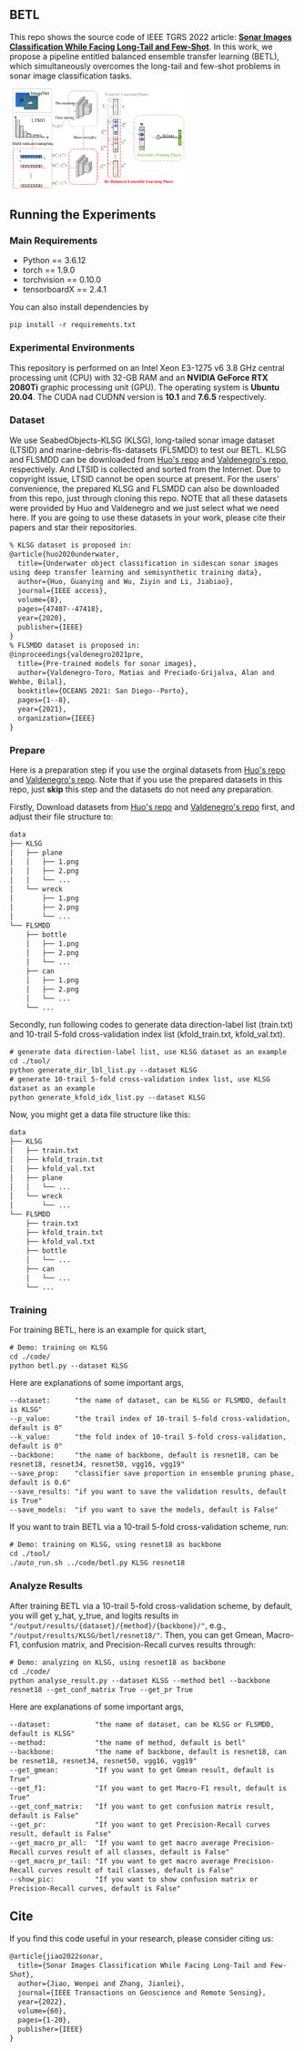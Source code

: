 ## BETL

This repo shows the source code of IEEE TGRS 2022 article: [**Sonar Images Classification While Facing Long-Tail and Few-Shot**](https://ieeexplore.ieee.org/document/9910166). In this work, we propose a pipeline entitled balanced ensemble transfer learning (BETL), which simultaneously overcomes the long-tail and few-shot problems in sonar image classification tasks. 

<img src=".\img\overview.png" alt="overview" style="zoom:30%;" />

## Running the Experiments

### Main Requirements

* Python == 3.6.12
* torch == 1.9.0
* torchvision == 0.10.0
* tensorboardX == 2.4.1

You can also install dependencies by

```shell
pip install -r requirements.txt
```

### Experimental Environments

This repository is performed on an Intel Xeon E3-1275 v6 3.8 GHz central processing unit (CPU) with 32-GB RAM and an **NVIDIA GeForce RTX 2080Ti** graphic processing unit (GPU). The operating system is **Ubuntu 20.04**. The CUDA nad CUDNN version is **10.1** and **7.6.5** respectively.

### Dataset

We use SeabedObjects-KLSG (KLSG), long-tailed sonar image dataset (LTSID) and marine-debris-fls-datasets (FLSMDD) to test our BETL. KLSG and FLSMDD can be downloaded from [Huo's repo](https://github.com/huoguanying/SeabedObjects-Ship-and-Airplane-dataset) and [Valdenegro's repo](https://github.com/mvaldenegro/marine-debris-fls-datasets/releases/tag/watertank-v1.0), respectively. And LTSID is collected and sorted from the Internet. Due to copyright issue, LTSID cannot be open source at present. For the users' convenience, the prepared KLSG and FLSMDD can also be downloaded from this repo, just through cloning this repo. NOTE that all these datasets were provided by Huo and Valdenegro and we just select what we need here. If you are going to use these datasets in your work, please cite their papers and star their repositories.

```
% KLSG dataset is proposed in:
@article{huo2020underwater,
  title={Underwater object classification in sidescan sonar images using deep transfer learning and semisynthetic training data},
  author={Huo, Guanying and Wu, Ziyin and Li, Jiabiao},
  journal={IEEE access},
  volume={8},
  pages={47407--47418},
  year={2020},
  publisher={IEEE}
}
% FLSMDD dataset is proposed in:
@inproceedings{valdenegro2021pre,
  title={Pre-trained models for sonar images},
  author={Valdenegro-Toro, Matias and Preciado-Grijalva, Alan and Wehbe, Bilal},
  booktitle={OCEANS 2021: San Diego--Porto},
  pages={1--8},
  year={2021},
  organization={IEEE}
}
```

### Prepare

Here is a preparation step if you use the orginal datasets from [Huo's repo](https://github.com/huoguanying/SeabedObjects-Ship-and-Airplane-dataset) and [Valdenegro's repo](https://github.com/mvaldenegro/marine-debris-fls-datasets/releases/tag/watertank-v1.0). Note that if you use the prepared datasets in this repo, just **skip** this step and the datasets do not need any preparation.

Firstly, Download datasets from [Huo's repo](https://github.com/huoguanying/SeabedObjects-Ship-and-Airplane-dataset) and [Valdenegro's repo](https://github.com/mvaldenegro/marine-debris-fls-datasets/releases/tag/watertank-v1.0) first, and adjust their file structure to:

```
data
├── KLSG
│   ├── plane
│   │   ├── 1.png
│   │   ├── 2.png
│   │   └── ...
│   └── wreck
│       ├── 1.png
│       ├── 2.png
│       └── ...
└── FLSMDD
    ├── bottle
    │   ├── 1.png
    │   ├── 2.png
    │   └── ...
    ├── can
    │   ├── 1.png
    │   ├── 2.png
    │   └── ...
    └── ...
```

Secondly, run following codes to generate data direction-label list (train.txt) and 10-trail 5-fold cross-validation index list (kfold_train.txt, kfold_val.txt).

```shell
# generate data direction-label list, use KLSG dataset as an example 
cd ./tool/
python generate_dir_lbl_list.py --dataset KLSG
# generate 10-trail 5-fold cross-validation index list, use KLSG dataset as an example 
python generate_kfold_idx_list.py --dataset KLSG
```

Now, you might get a data file structure like this:

```
data
├── KLSG
│   ├── train.txt
│   ├── kfold_train.txt
│   ├── kfold_val.txt
│   ├── plane
│   │   └── ...
│   └── wreck
│       └── ...
└── FLSMDD
    ├── train.txt
    ├── kfold_train.txt
    ├── kfold_val.txt
    ├── bottle
    │   └── ...
    ├── can
    │   └── ...
    └── ...
```

### Training

For training BETL, here is an example for quick start,

```shell
# Demo: training on KLSG
cd ./code/
python betl.py --dataset KLSG
```

Here are explanations of some important args,

```
--dataset: 	    "the name of dataset, can be KLSG or FLSMDD, default is KLSG"
--p_value: 	    "the trail index of 10-trail 5-fold cross-validation, default is 0"
--k_value: 	    "the fold index of 10-trail 5-fold cross-validation, default is 0"
--backbone:     "the name of backbone, default is resnet18, can be resnet18, resnet34, resnet50, vgg16, vgg19"
--save_prop:    "classifier save proportion in ensemble pruning phase, default is 0.6"
--save_results: "if you want to save the validation results, default is True"
--save_models:  "if you want to save the models, default is False"
```

If you want to train BETL via a 10-trail 5-fold cross-validation scheme, run:

```shell
# Demo: training on KLSG, using resnet18 as backbone
cd ./tool/
./auto_run.sh ../code/betl.py KLSG resnet18
```

### Analyze Results

After training BETL via a 10-trail 5-fold cross-validation scheme, by default, you will get y_hat, y_true, and logits results in `"/output/results/{dataset}/{method}/{backbone}/"`, e.g., `"/output/results/KLSG/betl/resnet18/"`. Then, you can get Gmean, Macro-F1, confusion matrix, and Precision-Recall curves results through:

```shell
# Demo: analyzing on KLSG, using resnet18 as backbone
cd ./code/
python analyse_result.py --dataset KLSG --method betl --backbone resnet18 --get_conf_matrix True --get_pr True
```

Here are explanations of some important args,

```
--dataset:			 "the name of dataset, can be KLSG or FLSMDD, default is KLSG"
--method: 			 "the name of method, default is betl"
--backbone: 		 "the name of backbone, default is resnet18, can be resnet18, resnet34, resnet50, vgg16, vgg19"
--get_gmean: 		 "If you want to get Gmean result, default is True"
--get_f1: 			 "If you want to get Macro-F1 result, default is True"
--get_conf_matrix: 	 "If you want to get confusion matrix result, default is False"
--get_pr: 			 "If you want to get Precision-Recall curves result, default is False"
--get_macro_pr_all:  "If you want to get macro average Precision-Recall curves result of all classes, default is False"
--get_macro_pr_tail: "If you want to get macro average Precision-Recall curves result of tail classes, default is False"
--show_pic: 		 "If you want to show confusion matrix or Precision-Recall curves, default is False"
```

##  Cite

If you find this code useful in your research, please consider citing us:

```
@article{jiao2022sonar,
  title={Sonar Images Classification While Facing Long-Tail and Few-Shot},
  author={Jiao, Wenpei and Zhang, Jianlei},
  journal={IEEE Transactions on Geoscience and Remote Sensing},
  year={2022},
  volume={60},
  pages={1-20},
  publisher={IEEE}
}
```



